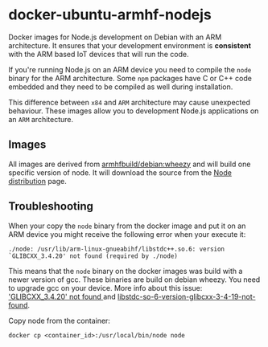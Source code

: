 # docker-ubuntu-armhf-nodejs
Docker images for Node.js development on Debian with an ARM architecture. It ensures that your development 
environment is **consistent** with the ARM based IoT devices that will run the code.

If you're running Node.js on an ARM device you need to compile the `node` binary for the ARM architecture. Some
 `npm` packages have C or C++ code embedded and they need to be compiled as well during installation. 
 
This difference between `x84` and `ARM` architecture may cause unexpected behaviour. These images allow you to 
development Node.js applications on an `ARM` architecture.

## Images
All images are derived from [armhfbuild/debian:wheezy](https://hub.docker.com/r/armhfbuild/debian/) and will build one
specific version of node. It will download the source from the [Node distribution](https://nodejs.org/dist/) page.

## Troubleshooting
When your copy the `node` binary from the docker image and put it on an ARM device you might receive the following 
error when your execute it:

```
./node: /usr/lib/arm-linux-gnueabihf/libstdc++.so.6: version `GLIBCXX_3.4.20' not found (required by ./node)
```

This means that the `node` binary on the docker images was build with a newer version of gcc. These binaries are build
 on debian wheezy. You need to upgrade gcc on your device. More info about this issue: 
['GLIBCXX_3.4.20' not found ](http://askubuntu.com/questions/575505/glibcxx-3-4-20-not-found-how-to-fix-this-error) 
and [libstdc-so-6-version-glibcxx-3-4-19-not-found](http://askubuntu.com/questions/306467/usr-lib-i386-linux-gnu-libstdc-so-6-version-glibcxx-3-4-19-not-found/306477#306477).

Copy node from the container:
``` 
docker cp <container_id>:/usr/local/bin/node node
```

